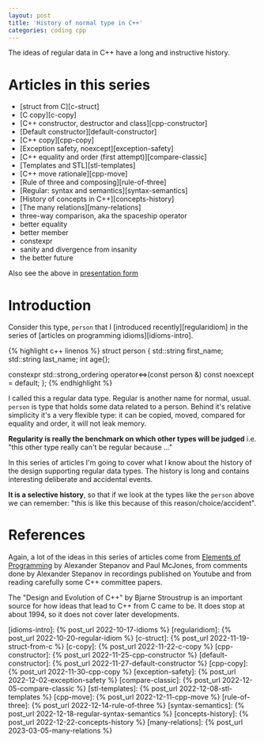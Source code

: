 ```yaml
---
layout: post
title: 'History of normal type in C++'
categories: coding cpp
---
```


The ideas of regular data in C++ have a long and instructive history.

# Articles in this series

- [struct from C][c-struct]
- [C copy][c-copy]
- [C++ constructor, destructor and class][cpp-constructor]
- [Default constructor][default-constructor]
- [C++ copy][cpp-copy]
- [Exception safety, noexcept][exception-safety]
- [C++ equality and order (first attempt)][compare-classic]
- [Templates and STL][stl-templates]
- [C++ move rationale][cpp-move]
- [Rule of three and composing][rule-of-three]
- [Regular: syntax and semantics][syntax-semantics]
- [History of concepts in C++][concepts-history]
- [The many relations][many-relations]
- three-way comparison, aka the spaceship operator
- better equality
- better member
- constexpr
- sanity and divergence from insanity
- the better future

Also see the above in [presentation form][presentation]


# Introduction

Consider this type, `person` that I [introduced recently][regularidiom] in the
series of [articles on programming idioms][idioms-intro].

{% highlight c++ linenos %}
struct person
{
  std::string first_name;
  std::string last_name;
  int age{};

  constexpr std::strong_ordering
    operator<=>(const person &) const noexcept = default;
};
{% endhighlight %}

I called this a regular data type. Regular is another name for normal, usual.
`person` is type that holds some data related to a person. Behind it's relative
simplicity it's a very flexible type: it can be copied, moved, compared for
equality and order, it will not leak memory.

**Regularity is really the benchmark on which other types will be judged** i.e.
"this other type really can't be regular because ..."

In this series of articles I'm going to cover what I know about the history of
the design supporting regular data types. The history is long and contains
interesting deliberate and accidental events.

**It is a selective history**, so that if we look at the types like the
`person` above we can remember: "this is like this because of this
reason/choice/accident".


# References

Again, a lot of the ideas in this series of articles come from [Elements of
Programming][eop] by Alexander Stepanov and Paul McJones, from comments done by
Alexander Stepanov in recordings published on Youtube and from reading
carefully some C++ committee papers.

The "Design and Evolution of C++" by Bjarne Stroustrup is an important source
for how ideas that lead to C++ from C came to be. It does stop at about 1994,
so it does not cover later developments.


[eop]:                 http://elementsofprogramming.com/
[presentation]:        /presentations/2022-11-16-regular-history.html
[idioms-intro]:        {% post_url 2022-10-17-idioms %}
[regularidiom]:        {% post_url 2022-10-20-regular-idiom %}
[c-struct]:            {% post_url 2022-11-19-struct-from-c %}
[c-copy]:              {% post_url 2022-11-22-c-copy %}
[cpp-constructor]:     {% post_url 2022-11-25-cpp-constructor %}
[default-constructor]: {% post_url 2022-11-27-default-constructor %}
[cpp-copy]:            {% post_url 2022-11-30-cpp-copy %}
[exception-safety]:    {% post_url 2022-12-02-exception-safety %}
[compare-classic]:     {% post_url 2022-12-05-compare-classic %}
[stl-templates]:       {% post_url 2022-12-08-stl-templates %}
[cpp-move]:            {% post_url 2022-12-11-cpp-move %}
[rule-of-three]:       {% post_url 2022-12-14-rule-of-three %}
[syntax-semantics]:    {% post_url 2022-12-18-regular-syntax-semantics %}
[concepts-history]:    {% post_url 2022-12-22-concepts-history %}
[many-relations]:      {% post_url 2023-03-05-many-relations %}
